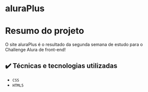 # aluraPlus

# Resumo do projeto
O site aluraPlus é o resultado da segunda semana de estudo para o Challenge Alura de front-end!

## ✔️ Técnicas e tecnologias utilizadas

- ``CSS``
- ``HTML5``
